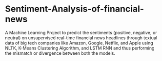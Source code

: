 # Sentiment-Analysis-of-financial-news
A Machine Learning Project to predict the sentiments (positive, negative, or neutral) on unsupervised real-time financial news headlines through textual data of big tech companies like Amazon, Google, Netflix, and Apple using NLTK, K-Means Clustering Algorithm, and LSTM RNN and thus performing the mismatch or divergence between both the models.
